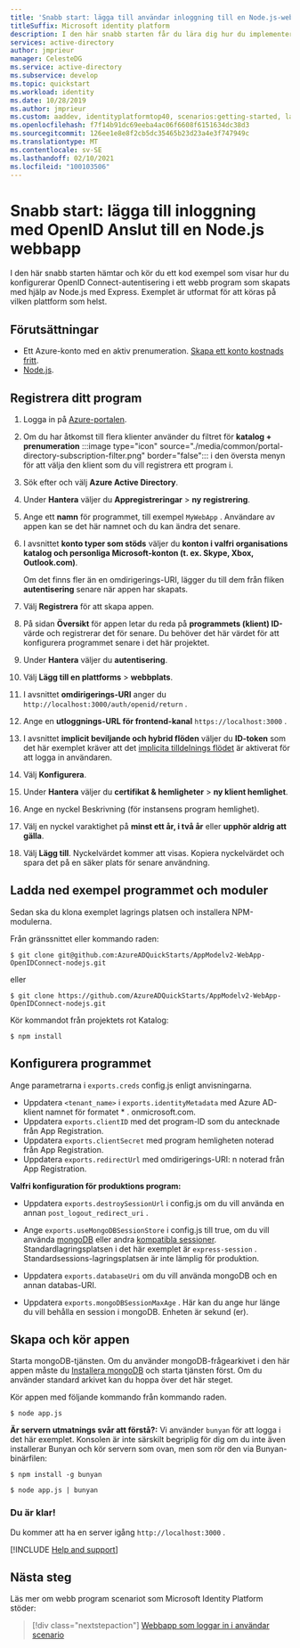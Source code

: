 ```yaml
---
title: 'Snabb start: lägga till användar inloggning till en Node.js-webbapp | Azure'
titleSuffix: Microsoft identity platform
description: I den här snabb starten får du lära dig hur du implementerar autentisering i ett Node.js-webbprogram med hjälp av OpenID Connect.
services: active-directory
author: jmprieur
manager: CelesteDG
ms.service: active-directory
ms.subservice: develop
ms.topic: quickstart
ms.workload: identity
ms.date: 10/28/2019
ms.author: jmprieur
ms.custom: aaddev, identityplatformtop40, scenarios:getting-started, languages:ASP.NET, devx-track-js
ms.openlocfilehash: f7f14b91dc69eeba4ac06f6608f6151634dc38d3
ms.sourcegitcommit: 126ee1e8e8f2cb5dc35465b23d23a4e3f747949c
ms.translationtype: MT
ms.contentlocale: sv-SE
ms.lasthandoff: 02/10/2021
ms.locfileid: "100103506"
---
```

# <a name="quickstart-add-sign-in-using-openid-connect-to-a-nodejs-web-app"></a>Snabb start: lägga till inloggning med OpenID Anslut till en Node.js webbapp

I den här snabb starten hämtar och kör du ett kod exempel som visar hur du konfigurerar OpenID Connect-autentisering i ett webb program som skapats med hjälp av Node.js med Express. Exemplet är utformat för att köras på vilken plattform som helst.

## <a name="prerequisites"></a>Förutsättningar

- Ett Azure-konto med en aktiv prenumeration. [Skapa ett konto kostnads fritt](https://azure.microsoft.com/free/?WT.mc_id=A261C142F).
- [Node.js](https://nodejs.org/en/download/).

## <a name="register-your-application"></a>Registrera ditt program

1. Logga in på <a href="https://portal.azure.com/" target="_blank">Azure-portalen</a>.
1. Om du har åtkomst till flera klienter använder du filtret för **katalog + prenumeration** :::image type="icon" source="./media/common/portal-directory-subscription-filter.png" border="false"::: i den översta menyn för att välja den klient som du vill registrera ett program i.
1. Sök efter och välj **Azure Active Directory**.
1. Under **Hantera** väljer du **Appregistreringar**  >  **ny registrering**.
1. Ange ett **namn** för programmet, till exempel `MyWebApp` . Användare av appen kan se det här namnet och du kan ändra det senare.
1. I avsnittet **konto typer som stöds** väljer du **konton i valfri organisations katalog och personliga Microsoft-konton (t. ex. Skype, Xbox, Outlook.com)**.

    Om det finns fler än en omdirigerings-URI, lägger du till dem från fliken **autentisering** senare när appen har skapats.

1. Välj **Registrera** för att skapa appen.
1. På sidan **Översikt** för appen letar du reda på **programmets (klient) ID-** värde och registrerar det för senare. Du behöver det här värdet för att konfigurera programmet senare i det här projektet.
1. Under **Hantera** väljer du **autentisering**.
1. Välj **Lägg till en plattforms**  >  **webbplats**. 
1. I avsnittet **omdirigerings-URI** anger du `http://localhost:3000/auth/openid/return` .
1. Ange en **utloggnings-URL för frontend-kanal** `https://localhost:3000` .
1. I avsnittet **implicit beviljande och hybrid flöden** väljer du **ID-token** som det här exemplet kräver att det [implicita tilldelnings flödet](./v2-oauth2-implicit-grant-flow.md) är aktiverat för att logga in användaren.
1. Välj **Konfigurera**.
1. Under **Hantera** väljer du **certifikat & hemligheter**  >  **ny klient hemlighet**.
1. Ange en nyckel Beskrivning (för instansens program hemlighet).
1. Välj en nyckel varaktighet på **minst ett år, i två år** eller **upphör aldrig att gälla**.
1. Välj **Lägg till**. Nyckelvärdet kommer att visas. Kopiera nyckelvärdet och spara det på en säker plats för senare användning.


## <a name="download-the-sample-application-and-modules"></a>Ladda ned exempel programmet och moduler

Sedan ska du klona exemplet lagrings platsen och installera NPM-modulerna.

Från gränssnittet eller kommando raden:

`$ git clone git@github.com:AzureADQuickStarts/AppModelv2-WebApp-OpenIDConnect-nodejs.git`

eller

`$ git clone https://github.com/AzureADQuickStarts/AppModelv2-WebApp-OpenIDConnect-nodejs.git`

Kör kommandot från projektets rot Katalog:

`$ npm install`

## <a name="configure-the-application"></a>Konfigurera programmet

Ange parametrarna i `exports.creds` config.js enligt anvisningarna.

* Uppdatera `<tenant_name>` i `exports.identityMetadata` med Azure AD-klient namnet för formatet \* . onmicrosoft.com.
* Uppdatera `exports.clientID` med det program-ID som du antecknade från App Registration.
* Uppdatera `exports.clientSecret` med program hemligheten noterad från App Registration.
* Uppdatera `exports.redirectUrl` med omdirigerings-URI: n noterad från App Registration.

**Valfri konfiguration för produktions program:**

* Uppdatera `exports.destroySessionUrl` i config.js om du vill använda en annan `post_logout_redirect_uri` .

* Ange `exports.useMongoDBSessionStore` i config.js till true, om du vill använda [mongoDB](https://www.mongodb.com) eller andra [kompatibla sessioner](https://github.com/expressjs/session#compatible-session-stores).
Standardlagringsplatsen i det här exemplet är `express-session` . Standardsessions-lagringsplatsen är inte lämplig för produktion.

* Uppdatera `exports.databaseUri` om du vill använda mongoDB och en annan databas-URI.

* Uppdatera `exports.mongoDBSessionMaxAge` . Här kan du ange hur länge du vill behålla en session i mongoDB. Enheten är sekund (er).

## <a name="build-and-run-the-application"></a>Skapa och kör appen

Starta mongoDB-tjänsten. Om du använder mongoDB-frågearkivet i den här appen måste du [Installera mongoDB](http://www.mongodb.org/) och starta tjänsten först. Om du använder standard arkivet kan du hoppa över det här steget.

Kör appen med följande kommando från kommando raden.

```
$ node app.js
```

**Är servern utmatnings svår att förstå?:** Vi använder `bunyan` för att logga i det här exemplet. Konsolen är inte särskilt begriplig för dig om du inte även installerar Bunyan och kör servern som ovan, men som rör den via Bunyan-binärfilen:

```
$ npm install -g bunyan

$ node app.js | bunyan
```

### <a name="youre-done"></a>Du är klar!

Du kommer att ha en server igång `http://localhost:3000` .

[!INCLUDE [Help and support](../../../includes/active-directory-develop-help-support-include.md)]

## <a name="next-steps"></a>Nästa steg
Läs mer om webb program scenariot som Microsoft Identity Platform stöder:
> [!div class="nextstepaction"]
> [Webbapp som loggar in i användar scenario](scenario-web-app-sign-user-overview.md)